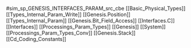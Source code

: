 #sim_sp_GENESIS_INTERFACES_PARAM_src_cbe
[[Basic_Physical_Types]]
[[Types_Internal_Param_Write]]
[[Genesis.Position]]
[[Types_Internal_Param]]
[[Genesis.Bit_Field_Access]]
[[Interfaces.C]]
[[Interfaces]]
[[Processings_Param_Types]]
[[Genesis]]
[[System]]
[[Processings_Param_Types_Conv]]
[[Genesis.Stack]]
[[Cd_Coding_Constants]]
